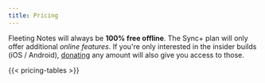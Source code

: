 ```yaml
---
title: Pricing
---
```

Fleeting Notes will always be **100% free offline**. The Sync+ plan will only offer additional *online features*. If you're only interested in the insider builds (iOS / Android), [donating](https://ko-fi.com/fleetingnotes) any amount will also give you access to those.

{{< pricing-tables >}}